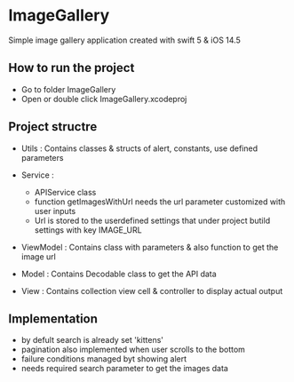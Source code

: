 # ImageGallery

Simple image gallery application created with swift 5 & iOS 14.5


## How to run the project

- Go to folder ImageGallery
- Open or double click ImageGallery.xcodeproj

## Project structre

- Utils : Contains classes & structs of alert, constants, use defined parameters

- Service : 
	-	APIService class
	- function getImagesWithUrl needs the url parameter customized with user inputs
	- Url is stored to the userdefined settings that under project butild settings with key IMAGE_URL
	
- ViewModel : Contains class with parameters & also function to get the image url

- Model : Contains Decodable class to get the API data 

- View : Contains collection view cell & controller to display actual output

## Implementation 
- by defult search is already set 'kittens'
- pagination also implemented when user scrolls to the bottom
- failure conditions managed byt showing alert
- needs required search parameter to get the images data


